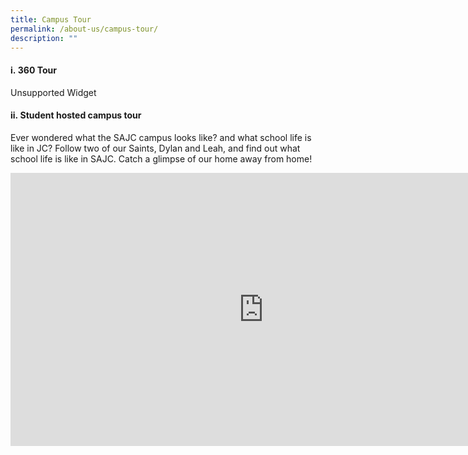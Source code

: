 ```yaml
---
title: Campus Tour
permalink: /about-us/campus-tour/
description: ""
---
```

<h4><strong>i.&nbsp;360 Tour</strong></h4>
<p>Unsupported Widget</p>
<h4><strong>ii.&nbsp;Student hosted campus tour</strong></h4>
<p>Ever wondered what the SAJC campus looks like? and what school life is like in JC? Follow two of our Saints, Dylan and Leah, and find out what school life is like in SAJC. Catch a glimpse of our home away from home!</p>
<iframe width="810" height="437" src="https://www.youtube.com/embed/7I09yfedfZQ" title="SAJC Virtual Campus Tour 2020" frameborder="0" allow="accelerometer; autoplay; clipboard-write; encrypted-media; gyroscope; picture-in-picture" allowfullscreen></iframe>